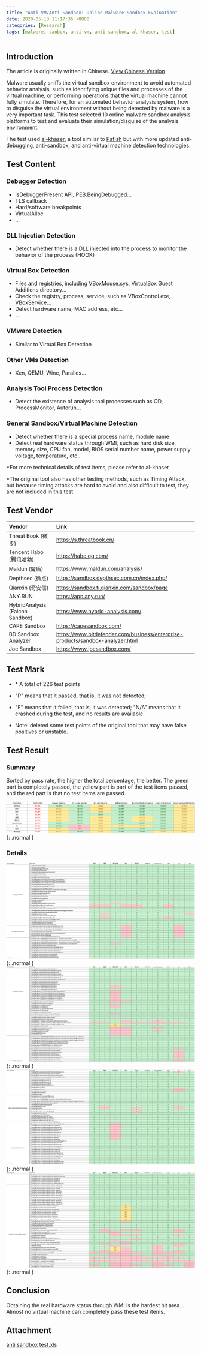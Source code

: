 ```yaml
---
title: "Anti-VM/Anti-Sandbox: Online Malware Sandbox Evaluation"
date: 2020-05-13 11:17:36 +0800
categories: [Research]
tags: [malware, sanbox, anti-vm, anti-sandbox, al-khaser, test]
---
```


## Introduction

The article is originally written in Chinese. [View Chinese Version](https://bbs.kafan.cn/thread-2181869-1-1.html)

Malware usually sniffs the virtual sandbox environment to avoid automated behavior analysis, such as identifying unique files and processes of the virtual machine, or performing operations that the virtual machine cannot fully simulate. Therefore, for an automated behavior analysis system, how to disguise the virtual environment without being detected by malware is a very important task. This test selected 10 online malware sandbox analysis platforms to test and evaluate their simulation/disguise of the analysis environment.

The test used [al-khaser](https://github.com/LordNoteworthy/al-khaser), a tool similar to [Pafish](https://github.com/a0rtega/pafish) but with more updated anti-debugging, anti-sandbox, and anti-virtual machine detection technologies.

 ## Test Content

 ### Debugger Detection

 - IsDebuggerPresent API, PEB.BeingDebugged...
 - TLS callback
 - Hard/software breakpoints
 - VirtualAlloc
 - ...

 ### DLL Injection Detection

 - Detect whether there is a DLL injected into the process to monitor the behavior of the process (HOOK)

 ### Virtual Box Detection

 - Files and registries, including VBoxMouse.sys, VirtualBox Guest Additions directory...
 - Check the registry, process, service, such as VBoxControl.exe, VBoxService...
 - Detect hardware name, MAC address, etc...
 - ...

 ### VMware Detection

 - Similar to Virtual Box Detection

 ### Other VMs Detection

 - Xen, QEMU, Wine, Paralles...

 ### Analysis Tool Process Detection

 - Detect the existence of analysis tool processes such as OD, ProcessMonitor, Autorun...

 ### General Sandbox/Virtual Machine Detection

 - Detect whether there is a special process name, module name
 - Detect real hardware status through WMI, such as hard disk size, memory size, CPU fan, model, BIOS serial number name, power supply voltage, temperature, etc...

*For more technical details of test items, please refer to al-khaser

*The original tool also has other testing methods, such as Timing Attack, but because timing attacks are hard to avoid and also difficult to test, they are not included in this test.

## Test Vendor

| Vendor            | Link              |
| :-----            | :----             |
| Threat Book (微步)      | https://s.threatbook.cn/ |
| Tencent Habo (腾讯哈勃)| https://habo.qq.com/                  |
| Maldun (魔盾)     | https://www.maldun.com/analysis/      |
| Depthsec (微点)    | https://sandbox.depthsec.com.cn/index.php/ |
| Qianxin (奇安信)    | https://sandbox.ti.qianxin.com/sandbox/page                  |
| ANY.RUN                  | https://app.any.run/   |
| HybridAnalysis (Falcon Sandbox)|https://www.hybrid-analysis.com/|
| CAPE Sandbox| https://capesandbox.com/|
| BD Sandbox Analyzer|https://www.bitdefender.com/business/enterprise-products/sandbox-analyzer.html|
|Joe Sandbox|https://www.joesandbox.com/|

## Test Mark

- \* A total of 226 test points 

- "P" means that it passed, that is, it was not detected; 

- "F" means that it failed, that is, it was detected; "N/A" means that it crashed during the test, and no results are available.

- Note: deleted some test points of the original tool that may have false positives or unstable.

## Test Result

### Summary

Sorted by pass rate, the higher the total percentage, the better. The green part is completely passed, the yellow part is part of the test items passed, and the red part is that no test items are passed.

![Desktop View](/assets/img/malware-sandbox-evaluation/summary.png){: .normal }

### Details

![Desktop View](/assets/img/malware-sandbox-evaluation/page-1.png){: .normal }
![Desktop View](/assets/img/malware-sandbox-evaluation/page-2.png){: .normal }
![Desktop View](/assets/img/malware-sandbox-evaluation/page-3.png){: .normal }
![Desktop View](/assets/img/malware-sandbox-evaluation/page-4.png){: .normal }

## Conclusion

Obtaining the real hardware status through WMI is the hardest hit area... Almost no virtual machine can completely pass these test items.

## Attachment

[anti sandbox test.xls](/assets/file/malware-sandbox-evaluation/anti-sandbox-test.zip)

